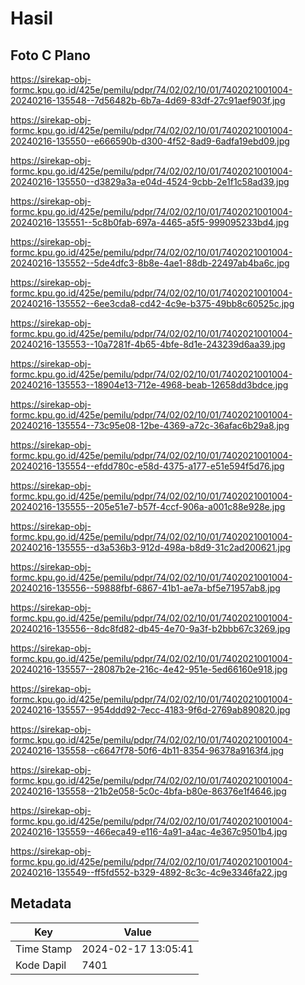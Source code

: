 # Hasil

## Foto C Plano

https://sirekap-obj-formc.kpu.go.id/425e/pemilu/pdpr/74/02/02/10/01/7402021001004-20240216-135548--7d56482b-6b7a-4d69-83df-27c91aef903f.jpg

https://sirekap-obj-formc.kpu.go.id/425e/pemilu/pdpr/74/02/02/10/01/7402021001004-20240216-135550--e666590b-d300-4f52-8ad9-6adfa19ebd09.jpg

https://sirekap-obj-formc.kpu.go.id/425e/pemilu/pdpr/74/02/02/10/01/7402021001004-20240216-135550--d3829a3a-e04d-4524-9cbb-2e1f1c58ad39.jpg

https://sirekap-obj-formc.kpu.go.id/425e/pemilu/pdpr/74/02/02/10/01/7402021001004-20240216-135551--5c8b0fab-697a-4465-a5f5-999095233bd4.jpg

https://sirekap-obj-formc.kpu.go.id/425e/pemilu/pdpr/74/02/02/10/01/7402021001004-20240216-135552--5de4dfc3-8b8e-4ae1-88db-22497ab4ba6c.jpg

https://sirekap-obj-formc.kpu.go.id/425e/pemilu/pdpr/74/02/02/10/01/7402021001004-20240216-135552--6ee3cda8-cd42-4c9e-b375-49bb8c60525c.jpg

https://sirekap-obj-formc.kpu.go.id/425e/pemilu/pdpr/74/02/02/10/01/7402021001004-20240216-135553--10a7281f-4b65-4bfe-8d1e-243239d6aa39.jpg

https://sirekap-obj-formc.kpu.go.id/425e/pemilu/pdpr/74/02/02/10/01/7402021001004-20240216-135553--18904e13-712e-4968-beab-12658dd3bdce.jpg

https://sirekap-obj-formc.kpu.go.id/425e/pemilu/pdpr/74/02/02/10/01/7402021001004-20240216-135554--73c95e08-12be-4369-a72c-36afac6b29a8.jpg

https://sirekap-obj-formc.kpu.go.id/425e/pemilu/pdpr/74/02/02/10/01/7402021001004-20240216-135554--efdd780c-e58d-4375-a177-e51e594f5d76.jpg

https://sirekap-obj-formc.kpu.go.id/425e/pemilu/pdpr/74/02/02/10/01/7402021001004-20240216-135555--205e51e7-b57f-4ccf-906a-a001c88e928e.jpg

https://sirekap-obj-formc.kpu.go.id/425e/pemilu/pdpr/74/02/02/10/01/7402021001004-20240216-135555--d3a536b3-912d-498a-b8d9-31c2ad200621.jpg

https://sirekap-obj-formc.kpu.go.id/425e/pemilu/pdpr/74/02/02/10/01/7402021001004-20240216-135556--59888fbf-6867-41b1-ae7a-bf5e71957ab8.jpg

https://sirekap-obj-formc.kpu.go.id/425e/pemilu/pdpr/74/02/02/10/01/7402021001004-20240216-135556--8dc8fd82-db45-4e70-9a3f-b2bbb67c3269.jpg

https://sirekap-obj-formc.kpu.go.id/425e/pemilu/pdpr/74/02/02/10/01/7402021001004-20240216-135557--28087b2e-216c-4e42-951e-5ed66160e918.jpg

https://sirekap-obj-formc.kpu.go.id/425e/pemilu/pdpr/74/02/02/10/01/7402021001004-20240216-135557--954ddd92-7ecc-4183-9f6d-2769ab890820.jpg

https://sirekap-obj-formc.kpu.go.id/425e/pemilu/pdpr/74/02/02/10/01/7402021001004-20240216-135558--c6647f78-50f6-4b11-8354-96378a9163f4.jpg

https://sirekap-obj-formc.kpu.go.id/425e/pemilu/pdpr/74/02/02/10/01/7402021001004-20240216-135558--21b2e058-5c0c-4bfa-b80e-86376e1f4646.jpg

https://sirekap-obj-formc.kpu.go.id/425e/pemilu/pdpr/74/02/02/10/01/7402021001004-20240216-135559--466eca49-e116-4a91-a4ac-4e367c9501b4.jpg

https://sirekap-obj-formc.kpu.go.id/425e/pemilu/pdpr/74/02/02/10/01/7402021001004-20240216-135549--ff5fd552-b329-4892-8c3c-4c9e3346fa22.jpg


## Metadata

| Key        | Value               |
| ---------- | ------------------- |
| Time Stamp | 2024-02-17 13:05:41 |
| Kode Dapil | 7401                |



